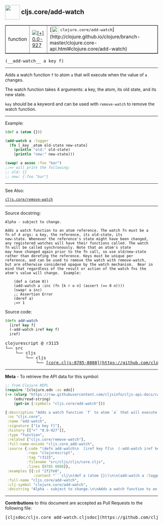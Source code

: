 ## <img width="48px" valign="middle" src="http://i.imgur.com/Hi20huC.png"> cljs.core/add-watch

 <table border="1">
<tr>

<td>function</td>
<td><a href="https://github.com/cljsinfo/cljs-api-docs/tree/0.0-927"><img valign="middle" alt="[+] 0.0-927" src="https://img.shields.io/badge/+-0.0--927-lightgrey.svg"></a> </td>
<td>
[<img height="24px" valign="middle" src="http://i.imgur.com/1GjPKvB.png"> <samp>clojure.core/add-watch</samp>](http://clojure.github.io/clojure/branch-master/clojure.core-api.html#clojure.core/add-watch)
</td>
</tr>
</table>

 <samp>
(__add-watch__ a key f)<br>
</samp>

---

Adds a watch function `f` to atom `a` that will execute when the value of `a`
changes.

The watch function takes 4 arguments: a key, the atom, its old state, and its
new state.

`key` should be a keyword and can be used with `remove-watch` to remove the
watch function.

---

Example:

```clj
(def a (atom {}))

(add-watch a :logger
  (fn [_key _atom old-state new-state]
    (println "old:" old-state)
    (println "new:" new-state)))

(swap! a assoc :foo "bar")
;;=> will print the following:
;; old: {}
;; new: {:foo "bar"}
```

---

See Also:

[`cljs.core/remove-watch`](cljs.core_remove-watch.md)<br>

---

Source docstring:

```
Alpha - subject to change.

Adds a watch function to an atom reference. The watch fn must be a
fn of 4 args: a key, the reference, its old-state, its
new-state. Whenever the reference's state might have been changed,
any registered watches will have their functions called. The watch
fn will be called synchronously. Note that an atom's state
may have changed again prior to the fn call, so use old/new-state
rather than derefing the reference. Keys must be unique per
reference, and can be used to remove the watch with remove-watch,
but are otherwise considered opaque by the watch mechanism.  Bear in
mind that regardless of the result or action of the watch fns the
atom's value will change.  Example:

    (def a (atom 0))
    (add-watch a :inc (fn [k r o n] (assert (== 0 n))))
    (swap! a inc)
    ;; Assertion Error
    (deref a)
    ;=> 1
```

Source code:

```clj
(defn add-watch
  [iref key f]
  (-add-watch iref key f)
  iref)
```

 <pre>
clojurescript @ r3115
└── src
    └── cljs
        └── cljs
            └── <ins>[core.cljs:8785-8808](https://github.com/clojure/clojurescript/blob/r3115/src/cljs/cljs/core.cljs#L8785-L8808)</ins>
</pre>


---

__Meta__ - To retrieve the API data for this symbol:

```clj
;; from Clojure REPL
(require '[clojure.edn :as edn])
(-> (slurp "https://raw.githubusercontent.com/cljsinfo/cljs-api-docs/catalog/cljs-api.edn")
    (edn/read-string)
    (get-in [:symbols "cljs.core/add-watch"]))
```

```clj
{:description "Adds a watch function `f` to atom `a` that will execute when the value of `a`\nchanges.\n\nThe watch function takes 4 arguments: a key, the atom, its old state, and its\nnew state.\n\n`key` should be a keyword and can be used with `remove-watch` to remove the\nwatch function.",
 :ns "cljs.core",
 :name "add-watch",
 :signature ["[a key f]"],
 :history [["+" "0.0-927"]],
 :type "function",
 :related ["cljs.core/remove-watch"],
 :full-name-encode "cljs.core_add-watch",
 :source {:code "(defn add-watch\n  [iref key f]\n  (-add-watch iref key f)\n  iref)",
          :repo "clojurescript",
          :tag "r3115",
          :filename "src/cljs/cljs/core.cljs",
          :lines [8785 8808]},
 :examples [{:id "2f2fe0",
             :content "```clj\n(def a (atom {}))\n\n(add-watch a :logger\n  (fn [_key _atom old-state new-state]\n    (println \"old:\" old-state)\n    (println \"new:\" new-state)))\n\n(swap! a assoc :foo \"bar\")\n;;=> will print the following:\n;; old: {}\n;; new: {:foo \"bar\"}\n```"}],
 :full-name "cljs.core/add-watch",
 :clj-symbol "clojure.core/add-watch",
 :docstring "Alpha - subject to change.\n\nAdds a watch function to an atom reference. The watch fn must be a\nfn of 4 args: a key, the reference, its old-state, its\nnew-state. Whenever the reference's state might have been changed,\nany registered watches will have their functions called. The watch\nfn will be called synchronously. Note that an atom's state\nmay have changed again prior to the fn call, so use old/new-state\nrather than derefing the reference. Keys must be unique per\nreference, and can be used to remove the watch with remove-watch,\nbut are otherwise considered opaque by the watch mechanism.  Bear in\nmind that regardless of the result or action of the watch fns the\natom's value will change.  Example:\n\n    (def a (atom 0))\n    (add-watch a :inc (fn [k r o n] (assert (== 0 n))))\n    (swap! a inc)\n    ;; Assertion Error\n    (deref a)\n    ;=> 1"}

```

---

__Contributions__ to this document are accepted as Pull Requests to the following file:

 <pre>
[cljsdoc/cljs.core_add-watch.cljsdoc](https://github.com/cljsinfo/cljs-api-docs/blob/master/cljsdoc/cljs.core_add-watch.cljsdoc)
</pre>

